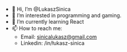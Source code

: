 - 👋 Hi, I’m @LukaszSinica
- 👀 I’m interested in programming and gaming.
- 🌱 I’m currently learning React
- 📫 How to reach me: 
     - Email: sinicalukasz@gmail.com
     - Linkedin: /in/łukasz-sinica
<!---
LukaszSinica/LukaszSinica is a ✨ special ✨ repository because its `README.md` (this file) appears on your GitHub profile.
You can click the Preview link to take a look at your changes.
--->

